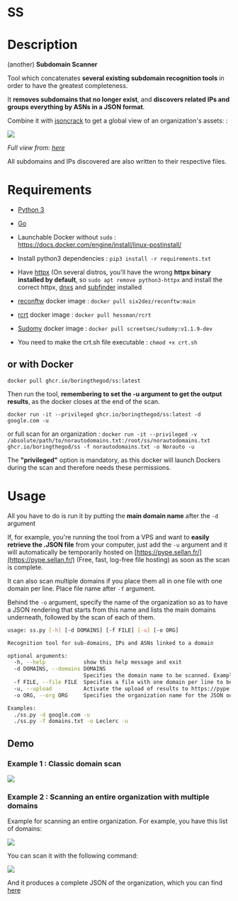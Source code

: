 # SS

# Description

(another) **Subdomain Scanner**

Tool which concatenates **several existing subdomain recognition tools** in order to have the greatest completeness.

It **removes subdomains that no longer exist**, and **discovers related IPs and groups everything by ASNs in a JSON format**.

Combine it with [jsoncrack](https://github.com/AykutSarac/jsoncrack.com) to get a global view of an organization's assets: :

![](https://cdn.discordapp.com/attachments/890363963483758644/1182079679633559572/image.png?ex=6583647d&is=6570ef7d&hm=7a5e1bad0f8042993cef26b9cc2440ffa48e0b5a7db7a566bd8d0f60ae564cc3&)

*Full view from: [here](https://cdn.discordapp.com/attachments/846346170971848724/1175393559147450369/jsoncrack.com1.png)*

All subdomains and IPs discovered are also written to their respective files.

# Requirements

- [Python 3](https://www.python.org/download/releases/3.0/)

- [Go](https://go.dev/doc/install)

- Launchable Docker without `sudo` : https://docs.docker.com/engine/install/linux-postinstall/

- Install python3 dependencies : `pip3 install -r requirements.txt`

- Have [httpx](https://github.com/projectdiscovery/httpx#installation-instructions) (On several distros, you'll have the wrong **httpx binary installed by default**, so `sudo apt remove python3-httpx` and install the correct httpx, [dnxs](https://github.com/projectdiscovery/dnsx#installation-instructions) and [subfinder](https://github.com/projectdiscovery/subfinder#installation) installed 

- [reconftw](https://github.com/six2dez/reconftw) docker image : `docker pull six2dez/reconftw:main`

- [rcrt](https://github.com/hessman/rcrt) docker image : `docker pull hessman/rcrt`

- [Sudomy](https://github.com/screetsec/Sudomy) docker image : `docker pull screetsec/sudomy:v1.1.9-dev`

- You need to make the crt.sh file executable : `chmod +x crt.sh`

## or with Docker

`docker pull ghcr.io/boringthegod/ss:latest`

Then run the tool, **remembering to set the -u argument to get the output results**, as the docker closes at the end of the scan.

`docker run -it --privileged ghcr.io/boringthegod/ss:latest -d google.com -u`

or full scan for an organization : `docker run -it --privileged -v /absolute/path/to/norautodomains.txt:/root/ss/norautodomains.txt ghcr.io/boringthegod/ss -f norautodomains.txt -o Norauto -u`

The **"privileged"** option is mandatory, as this docker will launch Dockers during the scan and therefore needs these permissions.

# Usage

All you have to do is run it by putting the **main domain name** after the `-d` argument 

If, for example, you're running the tool from a VPS and want to **easily retrieve the .JSON file** from your computer, just add the `-u` argument and it will automatically be temporarily hosted on [https://pype.sellan.fr/](https://pype.sellan.fr/) (Free, fast, log-free file hosting) as soon as the scan is complete.

It can also scan multiple domains if you place them all in one file with one domain per line. Place file name after `-f` argument.

Behind the `-o` argument, specify the name of the organization so as to have a JSON rendering that starts from this name and lists the main domains underneath, followed by the scan of each of them.

```bash
usage: ss.py [-h] [-d DOMAINS] [-f FILE] [-u] [-o ORG]

Recognition tool for sub-domains, IPs and ASNs linked to a domain

optional arguments:
  -h, --help            show this help message and exit
  -d DOMAINS, --domains DOMAINS
                        Specifies the domain name to be scanned. Example: -d google.com
  -f FILE, --file FILE  Specifies a file with one domain per line to be scanned. Example: -f domains.txt
  -u, --upload          Activate the upload of results to https://pype.sellan.fr
  -o ORG, --org ORG     Specifies the organization name for the JSON output. Example: -o Leclerc

Examples:
  ./ss.py -d google.com -u
  ./ss.py -f domains.txt -o Leclerc -u
```

## Demo

### Example 1 : Classic domain scan
![](https://cdn.discordapp.com/attachments/890363963483758644/1182080572827390023/image.png)

### Example 2 : Scanning an entire organization with multiple domains

Example for scanning an entire organization. For example, you have this list of domains: 

![](https://cdn.discordapp.com/attachments/890363963483758644/1184499530901766164/carbon.png)

You can scan it with the following command: 

![](https://cdn.discordapp.com/attachments/890363963483758644/1184512003813937192/carbon1.png)

And it produces a complete JSON of the organization, which you can find [here](https://cdn.discordapp.com/attachments/890363963483758644/1184512425819639959/Norauto.json)

